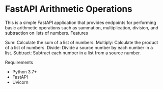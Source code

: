 # FastAPI Arithmetic Operations

This is a simple FastAPI application that provides endpoints for performing basic arithmetic operations such as summation, multiplication, division, and subtraction on lists of numbers.
Features
 

Sum: Calculate the sum of a list of numbers.
Multiply: Calculate the product of a list of numbers.
Divide: Divide a source number by each number in a list.
Subtract: Subtract each number in a list from a source number.


Requirements
- Python 3.7+
- FastAPI
- Uvicorn
